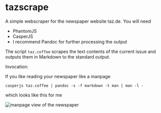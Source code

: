 # tazscrape

A simple webscraper for the newspaper website taz.de.
You will need
  * PhantomJS
  * CasperJS
  * I recommend Pandoc for further processing the output

The script `taz.coffee` scrapes the text contents of the current issue
and outputs them in Markdown to the standard output.

Invocation:

If you like reading your newspaper like a manpage
```
casperjs taz.coffee | pandoc -s -f markdown -t man | man -l -
```

which looks like this for me

![manpage view of the newspaper](https://raw.github.com/cgie/tazscrape/master/img/taz.png)

